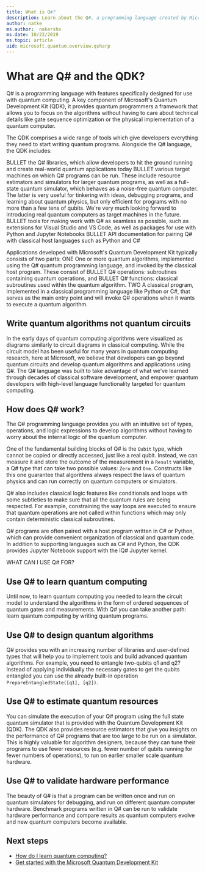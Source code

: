 ```yaml
---
title: What is Q#?
description: Learn about the Q#, a programming language created by Microsoft to develop applications for quantum computers
author: natke
ms.author:  nakersha
ms.date: 10/22/2019
ms.topic: article
uid: microsoft.quantum.overview.qsharp
---
```


# What are Q# and the QDK?

Q# is a programming language with features specifically designed for use with quantum computing.
A key component of Microsoft's Quantum Development Kit (QDK), it provides quantum programmers a framework that allows you to focus on the algorithms without having to care about technical details like gate sequence optimization or the physical implementation of a quantum computer.

The QDK comprises a wide range of tools which give developers everything they need to start writing quantum programs.
Alongside the Q# language, the QDK includes:

BULLET the Q# libraries, which allow developers to hit the ground running and create real-world quantum applications today
BULLET various target machines on which Q# programs can be run. These include resource estimators and simulators for larger quantum programs, as well as a full-state quantum simulator, which behaves as a noise-free quantum computer. The latter is very useful for tinkering with ideas, debugging programs, and learning about quantum physics, but only efficient for programs with no more than a few tens of qubits. We're very much looking forward to introducing real quantum computers as target machines in the future.
BULLET tools for making work with Q# as seamless as possible, such as extensions for Visual Studio and VS Code, as well as packages for use with Python and Jupyter Notebooks
BULLET API documentation for pairing Q# with classical host languages such as Python and C#

Applications developed with Microsoft's Quantum Development Kit typically consists of two parts:
ONE One or more quantum algorithms, implemented using the Q# quantum programming language, and invoked by the classical host program. These consist of 
BULLET Q# operations: subroutines containing quantum operations, and 
BULLET Q# functions: classical subroutines used within the quantum algorithm.
TWO A classical program, implemented in a classical programming language like Python or C#, that serves as the main entry point and will invoke Q# operations when it wants to execute a quantum algorithm.

## Write quantum algorithms not quantum circuits

In the early days of quantum computing algorithms were visualized as diagrams similarly to circuit diagrams in classical computing.  While the circuit model has been useful for many years in quantum computing research, here at Microsoft, we believe that developers can go beyond quantum circuits and develop quantum algorithms and applications using Q#. The Q# language was built to take advantage of what we’ve learned through decades of classical software development, and empower quantum developers with high-level language functionality targeted for quantum computing.

## How does Q# work?

The Q# programming language provides you with an intuitive set of types, operations, and logic expressions to develop algorithms without having to worry about the internal logic of the quantum computer.

One of the fundamental building blocks of Q# is the `Qubit` type, which cannot be copied or directly accessed, just like a real qubit. Instead, we can measure it and store the outcome of the measurement in a `Result` variable, a Q# type that can take two possible values: `Zero` and `One`. Constructs like this one guarantee that algorithms always respect the laws of quantum physics and can run correctly on quantum computers or simulators.

Q# also includes classical logic features like conditionals and loops with some subtleties to make sure that all the quantum rules are being respected. For example, constraining the way loops are executed to ensure that quantum operations are not called within functions which may only contain deterministic classical subroutines.

Q# programs are often paired with a host program written in C# or Python, which can provide convenient organization of classical and quantum code. In addition to supporting languages such as C# and Python, the QDK provides Jupyter Notebook support with the IQ# Jupyter kernel.

WHAT CAN I USE Q# FOR?

## Use Q# to learn quantum computing

Until now, to learn quantum computing you needed to learn the circuit model to understand the algorithms in the form of ordered sequences of quantum gates and measurements. With Q# you can take another path: learn quantum computing by writing quantum programs.

## Use Q# to design quantum algorithms

Q# provides you with an increasing number of libraries and user-defined types that will help you to implement tools and build advanced quantum algorithms. For example, you need to entangle two-qubits q1 and q2? Instead of applying individually the necessary gates to get the qubits entangled you can use the already built-in operation `PrepareEntangledState([q1], [q2])`.

## Use Q# to estimate quantum resources

You can simulate the execution of your Q# program using the full state quantum simulator that is provided with the Quantum Development Kit (QDK).  The QDK also provides resource estimators that give you insights on the performance of Q# programs that are too large to be run on a simulator.  This is highly valuable for algorithm designers, because they can tune their programs to use fewer resources (e.g. fewer number of qubits running for fewer numbers of operations), to run on earlier smaller scale quantum hardware.

## Use Q# to validate hardware performance

The beauty of Q# is that a program can be written once and run on quantum simulators for debugging, and run on different quantum computer hardware.  Benchmark programs written in Q# can be run to validate hardware performance and compare results as quantum computers evolve and new quantum computers become available.  

## Next steps

* [How do I learn quantum computing?](xref:microsoft.quantum.overview.learn)
* [Get started with the Microsoft Quantum Development Kit](xref:microsoft.quantum.welcome)
